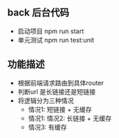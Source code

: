 ## back 后台代码
- 启动项目 npm run start
- 单元测试 npm run test:unit

## 功能描述
- 根据前端请求路由到具体router
- 判断url 是长链接还是短链接
- 将逻辑分为三种情况
    - 情况1: 短链接 + 无缓存
    - 情况1: 情况2: 长链接 + 无缓存
    - 情况3: 有缓存